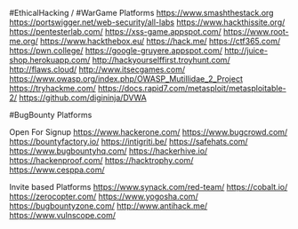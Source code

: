 #EthicalHacking / #WarGame Platforms
https://www.smashthestack.org
https://portswigger.net/web-security/all-labs
https://www.hackthissite.org/
https://pentesterlab.com/
https://xss-game.appspot.com/
https://www.root-me.org/
https://www.hackthebox.eu/
https://hack.me/
https://ctf365.com/
https://pwn.college/
https://google-gruyere.appspot.com/
http://juice-shop.herokuapp.com/
http://hackyourselffirst.troyhunt.com/
http://flaws.cloud/
http://www.itsecgames.com/
https://www.owasp.org/index.php/OWASP_Mutillidae_2_Project
https://tryhackme.com/
https://docs.rapid7.com/metasploit/metasploitable-2/
https://github.com/digininja/DVWA

#BugBounty Platforms

Open For Signup
https://www.hackerone.com/
https://www.bugcrowd.com/
https://bountyfactory.io/
https://intigriti.be/
https://safehats.com/
https://www.bugbountyhq.com/
https://hackerhive.io/
https://hackenproof.com/
https://hacktrophy.com/
https://www.cesppa.com/

Invite based Platforms
https://www.synack.com/red-team/
https://cobalt.io/
https://zerocopter.com/
https://www.yogosha.com/
https://bugbountyzone.com/
http://www.antihack.me/
https://www.vulnscope.com/